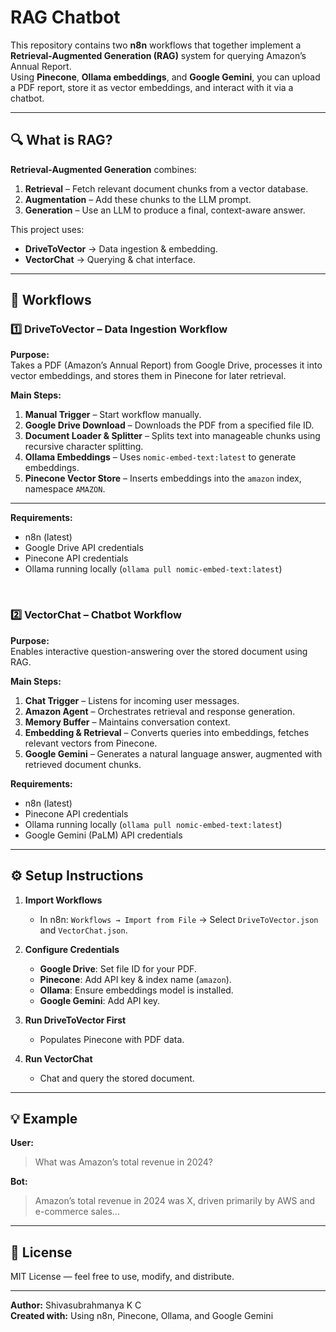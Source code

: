 #  RAG Chatbot

This repository contains two **n8n** workflows that together implement a **Retrieval-Augmented Generation (RAG)** system for querying Amazon’s Annual Report.  
Using **Pinecone**, **Ollama embeddings**, and **Google Gemini**, you can upload a PDF report, store it as vector embeddings, and interact with it via a chatbot.

---

## 🔍 What is RAG?
**Retrieval-Augmented Generation** combines:
1. **Retrieval** – Fetch relevant document chunks from a vector database.
2. **Augmentation** – Add these chunks to the LLM prompt.
3. **Generation** – Use an LLM to produce a final, context-aware answer.

This project uses:
- **DriveToVector** → Data ingestion & embedding.
- **VectorChat** → Querying & chat interface.

---

## 📂 Workflows

### **1️⃣ DriveToVector** – Data Ingestion Workflow
**Purpose:**  
Takes a PDF (Amazon’s Annual Report) from Google Drive, processes it into vector embeddings, and stores them in Pinecone for later retrieval.

**Main Steps:**
1. **Manual Trigger** – Start workflow manually.
2. **Google Drive Download** – Downloads the PDF from a specified file ID.
3. **Document Loader & Splitter** – Splits text into manageable chunks using recursive character splitting.
4. **Ollama Embeddings** – Uses `nomic-embed-text:latest` to generate embeddings.
5. **Pinecone Vector Store** – Inserts embeddings into the `amazon` index, namespace `AMAZON`.

---

**Requirements:**
- n8n (latest)
- Google Drive API credentials
- Pinecone API credentials
- Ollama running locally (`ollama pull nomic-embed-text:latest`)

<br>

### **2️⃣ VectorChat** – Chatbot Workflow
**Purpose:**  
Enables interactive question-answering over the stored document using RAG.

**Main Steps:**
1. **Chat Trigger** – Listens for incoming user messages.
2. **Amazon Agent** – Orchestrates retrieval and response generation.
3. **Memory Buffer** – Maintains conversation context.
4. **Embedding & Retrieval** – Converts queries into embeddings, fetches relevant vectors from Pinecone.
5. **Google Gemini** – Generates a natural language answer, augmented with retrieved document chunks.

**Requirements:**
- n8n (latest)
- Pinecone API credentials
- Ollama running locally (`ollama pull nomic-embed-text:latest`)
- Google Gemini (PaLM) API credentials

---

## ⚙️ Setup Instructions

1. **Import Workflows**  
   - In n8n: `Workflows → Import from File` → Select `DriveToVector.json` and `VectorChat.json`.

2. **Configure Credentials**  
   - **Google Drive**: Set file ID for your PDF.  
   - **Pinecone**: Add API key & index name (`amazon`).  
   - **Ollama**: Ensure embeddings model is installed.  
   - **Google Gemini**: Add API key.

3. **Run DriveToVector First**  
   - Populates Pinecone with PDF data.

4. **Run VectorChat**  
   - Chat and query the stored document.

---

## 💡 Example

**User:**  
> What was Amazon’s total revenue in 2024?

**Bot:**  
> Amazon’s total revenue in 2024 was X, driven primarily by AWS and e-commerce sales...

---

## 📜 License
MIT License — feel free to use, modify, and distribute.

---

**Author:** Shivasubrahmanya K C  
**Created with:** Using n8n, Pinecone, Ollama, and Google Gemini
